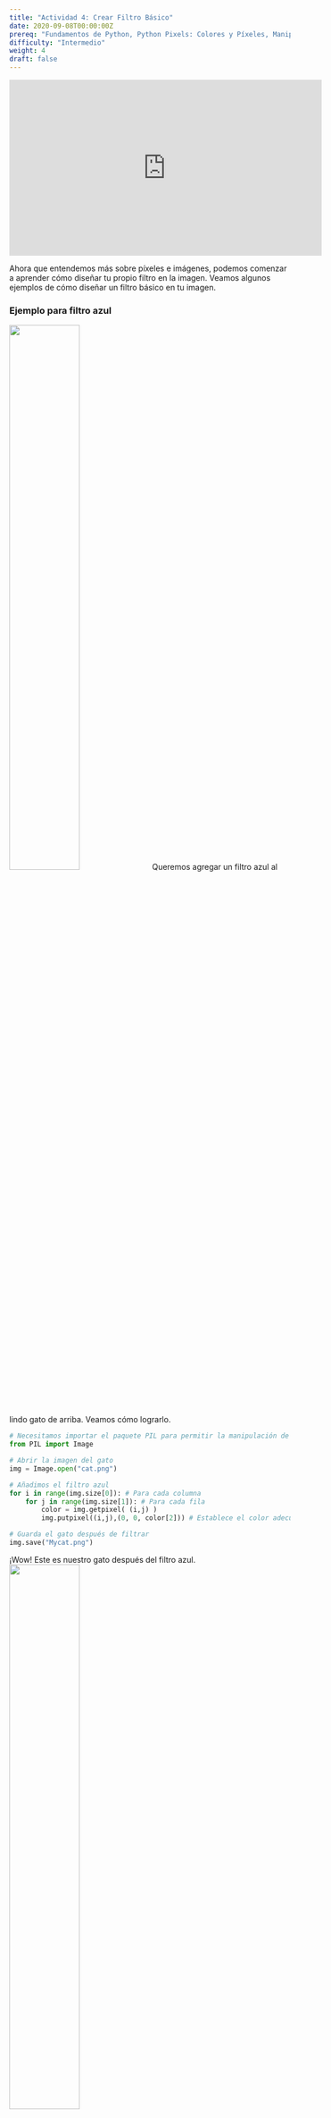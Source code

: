 ```yaml
---
title: "Actividad 4: Crear Filtro Básico"
date: 2020-09-08T00:00:00Z
prereq: "Fundamentos de Python, Python Pixels: Colores y Píxeles, Manipulación de Imágenes en Python: Abrir una imagen"
difficulty: "Intermedio"
weight: 4
draft: false
---
```


<iframe width="560" height="315" src="https://www.youtube.com/embed/jA6xNqAhb1o" frameborder="0" allow="accelerometer; autoplay; encrypted-media; gyroscope; picture-in-picture" allowfullscreen></iframe>

Ahora que entendemos más sobre píxeles e imágenes, podemos comenzar a aprender cómo diseñar tu propio filtro en la imagen. Veamos algunos ejemplos de cómo diseñar un filtro básico en tu imagen.

### Ejemplo para filtro azul

<img src="../../media/cat.png" width=50%>
Queremos agregar un filtro azul al lindo gato de arriba. Veamos cómo lograrlo.

```python
# Necesitamos importar el paquete PIL para permitir la manipulación de píxeles.
from PIL import Image

# Abrir la imagen del gato
img = Image.open("cat.png")

# Añadimos el filtro azul
for i in range(img.size[0]): # Para cada columna
    for j in range(img.size[1]): # Para cada fila
        color = img.getpixel( (i,j) )
        img.putpixel((i,j),(0, 0, color[2])) # Establece el color adecuadamente

# Guarda el gato después de filtrar
img.save("Mycat.png")
```

¡Wow! Este es nuestro gato después del filtro azul.
<img src="../../media/bluefiltercat.png" width=50%>

{{% notice tip %}}
¿Cómo funcionó esto? Veamos el ciclo:

```python
for i in range(img.size[0]): # Para cada columna
    for j in range(img.size[1]): # Para cada fila
        color = img.getpixel( (i,j) ) # Obtiene el píxel actual
        img.putpixel((i,j),(0, 0, color[2])) # Establece el color adecuadamente
```

Comenzamos recorriendo la imagen, por cada columna y cada fila, para obtener cada píxel. Luego obtiene el valor de color actual del píxel. Para aplicar un filtro azul a ese píxel, lo único que hacemos es establecer los valores RGB de 'Rojo' y 'Verde' a 0. ¡Por lo tanto, solo permanecen los valores de 'Azul'!

{{% /notice %}}


### Desafío - Crea tu propio filtro

Siguiendo el ejemplo anterior, intenta crear tus propios filtros con diferentes colores.
<a class="my-2 mx-4 btn btn-info" href="https://replit.com/@nuevofoundation/Python-Pixel-Activity4" target="_blank">Iniciar Replit</a>

Finalmente, piensa en crear un filtro gris. Hablaremos sobre cómo crear un filtro gris en la siguiente sección.